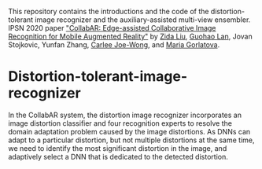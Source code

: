 This repository contains the introductions and the code of the distortion-tolerant image recognizer and the auxiliary-assisted multi-view ensembler. IPSN 2020 paper ["CollabAR: Edge-assisted Collaborative Image Recognition for Mobile Augmented Reality"]() by [Zida Liu](daliu.github.io), [Guohao Lan](https://guohao.netlify.com/), Jovan Stojkovic, Yunfan Zhang, [Carlee Joe-Wong](https://www.andrew.cmu.edu/user/cjoewong/), and [Maria Gorlatova](https://maria.gorlatova.com/).


# Distortion-tolerant-image-recognizer
In the CollabAR system, the distortion image recognizer incorporates an image distortion classifier and four recognition experts to resolve the domain adaptation problem caused by the image distortions. As DNNs can adapt to a particular distortion, but not multiple distortions
at the same time, we need to identify the most significant distortion in the image, and adaptively select a DNN that is dedicated to the detected distortion. 

